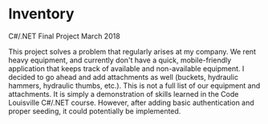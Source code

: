 # Inventory
C#/.NET Final Project March 2018

This project solves a problem that regularly arises at my company. We rent heavy equipment, and currently don't have a quick, mobile-friendly application that keeps track of available and non-available equipment. I decided to go ahead and add attachments as well (buckets, hydraulic hammers, hydraulic thumbs, etc.). This is not a full list of our equipment and attachments. It is simply a demonstration of skills learned in the Code Louisville C#/.NET course. However, after adding basic authentication and proper seeding, it could potentially be implemented. 
